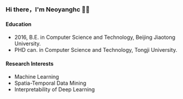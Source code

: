 ### Hi there，I'm Neoyanghc 🙋‍♂️

#### Education
+ 2016, B.E. in Computer Science and Technology, Beijing Jiaotong University.
+ PHD can. in Computer Science and Technology, Tongji University.

#### Research Interests
 + Machine Learning
 + Spatia-Temporal Data Mining
 + Interpretability of Deep Learning
